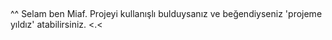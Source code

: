 ##
^^ Selam ben Miaf. Projeyi kullanışlı bulduysanız ve beğendiyseniz 'projeme yıldız' atabilirsiniz. <.<
